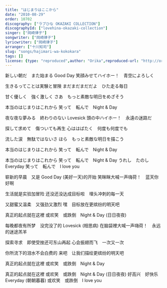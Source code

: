 ```yaml
---
title: "はじまりはここから"
date: "2010-08-29"
order: 10702
discography: ["ラブひな OKAZAKI COLLECTION"]
discographyId: ["lovehina-okazaki-collection"]
singer: ["岡崎律子"]
songwriter: ["岡崎律子"]
lyricwriter: ["岡崎律子"]
arranger: ["十川知司"]
slug: "songs/hajimari-wa-kokokara"
tags: []
license: {type: "reproduced",author: "Orika",reproduced-url: "http://orikamushi.myweb.hinet.net/",reproduced-website: "織歌蟲網站"}
---
```


新しい朝だ　また始まる Good Day 
笑顔みせてハイホー！　青空によろしく 

生きるってことは実験と冒険 
まだまだまだだよ　ひた走る毎日 

甘く優しく　強く激しく 
さあ　もっと素敵な明日をめざそう 

本当のはじまりはこれから 
笑って　転んで　Night & Day 

夜な夜な夢みる　終わりのない Lovesick 
頭の中ハイホー！　永遠の迷路だ 

探して求めて　傷ついても再生 
心ははばたく　何度も何度でも 

流した涙　無駄ではないさ 
ほら　もっと素敵な明日を描こう 

本当のはじまりはこれから 
笑って　転んで　Night & Day 

本当のはじまりはこれから 
笑って　転んで　Night & Day 
うれし　たのし　Everyday 
笑って　転んで　I love you

崭新的早晨　又是 Good Day (美好一天)的开始 
笑眯眯大喊一声嗨荷！　蓝天你好啊 

生活就是实验加冒险 
还没还没达成目标啦　埋头冲刺的每一天 

又甜蜜又温柔　又强劲又激烈 
嘿　目标放在更缤纷的明天吧 

真正的起点就在这裡 
或欢笑　或跌倒　Night & Day (日日夜夜) 

每晚都夜有所梦　没完没了的 Lovesick (相思病) 
在脑袋裡大喊一声嗨荷！　永远的迷途羔羊 

探索寻求　即使受挫还可东山再起 
心会振翅而飞　一次又一次 

你所流下的泪水不会白费的 
来吧　让我们描绘更缤纷的明天吧 

真正的起点就在这裡 
或欢笑　或跌倒　Night & Day 

真正的起点就在这裡 
或欢笑　或跌倒　Night & Day (日日夜夜) 
好高兴　好快乐　 Everyday (朝朝暮暮) 
或欢笑　或跌倒　I love you
